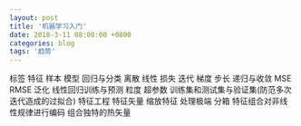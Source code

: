 ```yaml
---
layout: post
title: '机器学习入门'
date: 2018-3-11 08:00:00 +0800
categories: blog
tags: '趋势'
---
```


标签 特征 样本 模型 回归与分类   离散 线性 损失 迭代 梯度 步长 递归与收敛 
MSE RMSE 泛化 线性回归训练与预测  粒度 超参数 训练集和测试集与验证集(防范多次迭代造成的过拟合)
特征工程 特征矢量 缩放特征 处理极端 分箱 特征组合对非线性规律进行编码 组合独特的热矢量